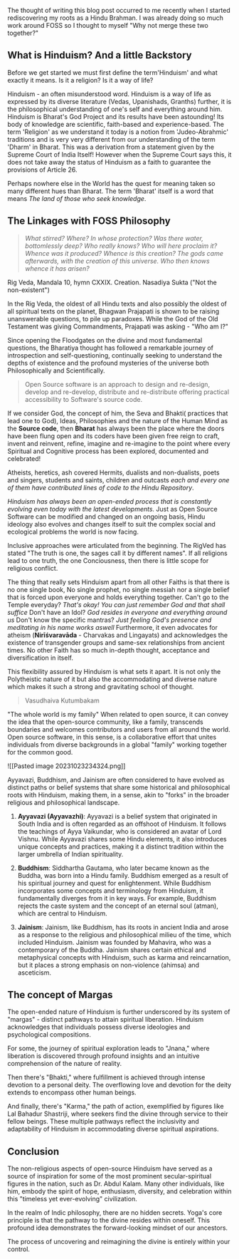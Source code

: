 The thought of writing this blog post occurred to me recently when I started rediscovering my roots as a Hindu Brahman. I was already doing so much work around FOSS so I thought to myself "Why not merge these two together?"

## What is Hinduism? And a little Backstory
Before we get started we must first define the term'Hinduism' and what exactly it means. Is it a religion? Is it a way of life?

Hinduism - an often misunderstood word. Hinduism is a way of life as expressed by its diverse literature (Vedas, Upanishads, Granths) further, it is the philosophical understanding of one's self and everything around him. Hinduism is Bharat's God Project and its results have been astounding! Its body of knowledge are scientific, faith-based and experience-based.
The term 'Religion' as we understand it today is a notion from 'Judeo-Abrahmic' traditions and is very very different from our understanding of the term 'Dharm' in Bharat. This was a derivation from a statement given by the Supreme Court of India Itself!
However when the Supreme Court says this, it does not take away the status of Hinduism as a faith to guarantee the provisions of Article 26.

Perhaps nowhere else in the World has the quest for meaning taken so many different hues than Bharat. The term 'Bharat' itself is a word that means _The land of those who seek knowledge_.
## The Linkages with FOSS Philosophy


>_What stirred? Where? In whose protection? Was there water, bottomlessly deep?_
>_Who really knows? Who will here proclaim it? Whence was it produced? Whence is this creation? The gods came afterwards, with the creation of this universe. Who then knows whence it has arisen?_
>
Rig Veda, Mandala 10, hymn CXXIX. Creation.
Nasadiya Sukta ("Not the non-existent")

In the Rig Veda, the oldest of all Hindu texts and also possibly the oldest of all spiritual texts on the planet, Bhagwan Prajapati is shown to be raising unanswerable questions, to pile up paradoxes.
While the God of the Old Testament was giving Commandments, Prajapati was asking - "Who am I?"

Since opening the Floodgates on the divine and most fundamental questions, the Bharatiya thought has followed a remarkable journey of introspection and self-questioning, continually seeking to understand the depths of existence and the profound mysteries of the universe both Philosophically and Scientifically.

> Open Source software is an approach to design and re-design, develop and re-develop, distribute and re-distribute offering practical accessibility to Software's source code.

If we consider God, the concept of him, the Seva and Bhakti( practices that lead one to God), Ideas, Philosophies and the nature of the Human Mind as the **Source code**, then **Bharat** has always been the place where the doors have been flung open and its coders have been given free reign to craft, invent and reinvent, refine, imagine and re-imagine to the point where every Spiritual and Cognitive process has been explored, documented and celebrated!

Atheists, heretics, ash covered Hermits, dualists and non-dualists, poets and singers, students and saints, children and outcasts *each and every one of them have contributed lines of code to the Hindu Repository*.

*Hinduism has always been an open-ended process that is constantly evolving even today with the latest developments.*
Just as Open Source Software can be modified and changed on an ongoing basis, Hindu ideology also evolves and changes itself to suit the complex social and ecological problems the world is now facing.

Inclusive approaches were articulated from the beginning. The RigVed has stated "The truth is one, the sages call it by different names". If all religions lead to one truth, the one Conciousness, then there is little scope for religious conflict.

The thing that really sets Hinduism apart from all other Faiths is that there is no one single book, No single prophet, no single messiah nor a single belief that is forced upon everyone and holds everything together.
Can't go to the Temple everyday? _That's okay! You can just remember God and that shall suffice_
Don't have an Idol? _God resides in everyone and everything around us_
Don't know the specific mantras? _Just feeling God's presence and meditating in his name works aswell_
Furthermore, it even advocates for atheism (**Nirīśvaravāda** - Charvakas and Lingayats) and acknowledges the existence of transgender groups and same-sex relationships from ancient times. No other Faith has so much in-depth thought, acceptance and diversification in itself.

This flexibility assured by Hinduism is what sets it apart. It is not only the Polytheistic nature of it but also the accommodating and diverse nature which makes it such a strong and gravitating school of thought.

>Vasudhaiva Kutumbakam

"The whole world is my family" When related to open source, it can convey the idea that the open-source community, like a family, transcends boundaries and welcomes contributors and users from all around the world. Open source software, in this sense, is a collaborative effort that unites individuals from diverse backgrounds in a global "family" working together for the common good.

![[Pasted image 20231023234324.png]]

Ayyavazi, Buddhism, and Jainism are often considered to have evolved as distinct paths or belief systems that share some historical and philosophical roots with Hinduism, making them, in a sense, akin to "forks" in the broader religious and philosophical landscape.

1. **Ayyavazi (Ayyavazhi)**: Ayyavazi is a belief system that originated in South India and is often regarded as an offshoot of Hinduism. It follows the teachings of Ayya Vaikundar, who is considered an avatar of Lord Vishnu. While Ayyavazi shares some Hindu elements, it also introduces unique concepts and practices, making it a distinct tradition within the larger umbrella of Indian spirituality.
    
2. **Buddhism**: Siddhartha Gautama, who later became known as the Buddha, was born into a Hindu family. Buddhism emerged as a result of his spiritual journey and quest for enlightenment. While Buddhism incorporates some concepts and terminology from Hinduism, it fundamentally diverges from it in key ways. For example, Buddhism rejects the caste system and the concept of an eternal soul (atman), which are central to Hinduism.
    
3. **Jainism**: Jainism, like Buddhism, has its roots in ancient India and arose as a response to the religious and philosophical milieu of the time, which included Hinduism. Jainism was founded by Mahavira, who was a contemporary of the Buddha. Jainism shares certain ethical and metaphysical concepts with Hinduism, such as karma and reincarnation, but it places a strong emphasis on non-violence (ahimsa) and asceticism.

## The concept of Margas
The open-ended nature of Hinduism is further underscored by its system of "margas" - distinct pathways to attain spiritual liberation. Hinduism acknowledges that individuals possess diverse ideologies and psychological compositions.

For some, the journey of spiritual exploration leads to "Jnana," where liberation is discovered through profound insights and an intuitive comprehension of the nature of reality.

Then there's "Bhakti," where fulfillment is achieved through intense devotion to a personal deity. The overflowing love and devotion for the deity extends to encompass other human beings.

And finally, there's "Karma," the path of action, exemplified by figures like Lal Bahadur Shastriji, where seekers find the divine through service to their fellow beings. These multiple pathways reflect the inclusivity and adaptability of Hinduism in accommodating diverse spiritual aspirations.

## Conclusion
The non-religious aspects of open-source Hinduism have served as a source of inspiration for some of the most prominent secular-spiritual figures in the nation, such as Dr. Abdul Kalam. Many other individuals, like him, embody the spirit of hope, enthusiasm, diversity, and celebration within this "timeless yet ever-evolving" civilization.

In the realm of Indic philosophy, there are no hidden secrets. Yoga's core principle is that the pathway to the divine resides within oneself. This profound idea demonstrates the forward-looking mindset of our ancestors.

The process of uncovering and reimagining the divine is entirely within your control.